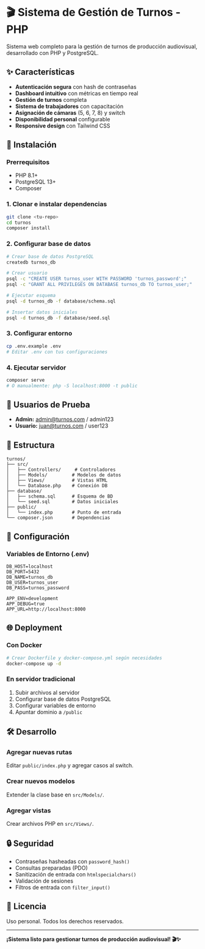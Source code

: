 # 🎬 Sistema de Gestión de Turnos - PHP

Sistema web completo para la gestión de turnos de producción audiovisual, desarrollado con PHP y PostgreSQL.

## ✨ Características

- **Autenticación segura** con hash de contraseñas
- **Dashboard intuitivo** con métricas en tiempo real
- **Gestión de turnos** completa
- **Sistema de trabajadores** con capacitación
- **Asignación de cámaras** (5, 6, 7, 8) y switch
- **Disponibilidad personal** configurable
- **Responsive design** con Tailwind CSS

## 🚀 Instalación

### Prerrequisitos
- PHP 8.1+
- PostgreSQL 13+
- Composer

### 1. Clonar e instalar dependencias
```bash
git clone <tu-repo>
cd turnos
composer install
```

### 2. Configurar base de datos
```bash
# Crear base de datos PostgreSQL
createdb turnos_db

# Crear usuario
psql -c "CREATE USER turnos_user WITH PASSWORD 'turnos_password';"
psql -c "GRANT ALL PRIVILEGES ON DATABASE turnos_db TO turnos_user;"

# Ejecutar esquema
psql -d turnos_db -f database/schema.sql

# Insertar datos iniciales
psql -d turnos_db -f database/seed.sql
```

### 3. Configurar entorno
```bash
cp .env.example .env
# Editar .env con tus configuraciones
```

### 4. Ejecutar servidor
```bash
composer serve
# O manualmente: php -S localhost:8000 -t public
```

## 👥 Usuarios de Prueba

- **Admin:** admin@turnos.com / admin123
- **Usuario:** juan@turnos.com / user123

## 📁 Estructura

```
turnos/
├── src/
│   ├── Controllers/     # Controladores
│   ├── Models/         # Modelos de datos
│   ├── Views/          # Vistas HTML
│   └── Database.php    # Conexión DB
├── database/
│   ├── schema.sql      # Esquema de BD
│   └── seed.sql        # Datos iniciales
├── public/
│   └── index.php       # Punto de entrada
└── composer.json       # Dependencias
```

## 🔧 Configuración

### Variables de Entorno (.env)
```env
DB_HOST=localhost
DB_PORT=5432
DB_NAME=turnos_db
DB_USER=turnos_user
DB_PASS=turnos_password

APP_ENV=development
APP_DEBUG=true
APP_URL=http://localhost:8000
```

## 🌐 Deployment

### Con Docker
```bash
# Crear Dockerfile y docker-compose.yml según necesidades
docker-compose up -d
```

### En servidor tradicional
1. Subir archivos al servidor
2. Configurar base de datos PostgreSQL
3. Configurar variables de entorno
4. Apuntar dominio a `/public`

## 🛠️ Desarrollo

### Agregar nuevas rutas
Editar `public/index.php` y agregar casos al switch.

### Crear nuevos modelos
Extender la clase base en `src/Models/`.

### Agregar vistas
Crear archivos PHP en `src/Views/`.

## 🔒 Seguridad

- Contraseñas hasheadas con `password_hash()`
- Consultas preparadas (PDO)
- Sanitización de entrada con `htmlspecialchars()`
- Validación de sesiones
- Filtros de entrada con `filter_input()`

## 📄 Licencia

Uso personal. Todos los derechos reservados.

---

**¡Sistema listo para gestionar turnos de producción audiovisual! 🎬✨**